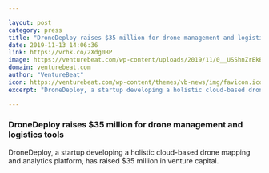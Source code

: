 ```yaml
---

layout: post
category: press
title: "DroneDeploy raises $35 million for drone management and logistics tools"
date: 2019-11-13 14:06:36
link: https://vrhk.co/2Xdg0BP
image: https://venturebeat.com/wp-content/uploads/2019/11/0__USShnZrEkBhqwLT_-e1573245154247.png?w=1200&strip=all
domain: venturebeat.com
author: "VentureBeat"
icon: https://venturebeat.com/wp-content/themes/vb-news/img/favicon.ico
excerpt: "DroneDeploy, a startup developing a holistic cloud-based drone mapping and analytics platform, has raised $35 million in venture capital."

---
```


### DroneDeploy raises $35 million for drone management and logistics tools

DroneDeploy, a startup developing a holistic cloud-based drone mapping and analytics platform, has raised $35 million in venture capital.